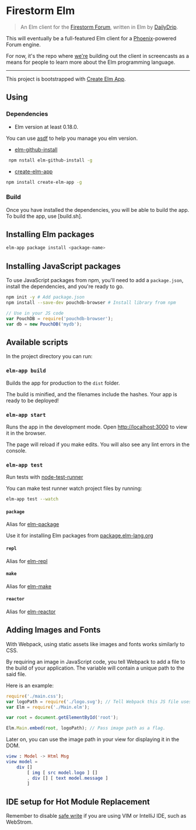 # Firestorm Elm
> An Elm client for the [Firestorm Forum](http://www.firestormforum.org),
> written in Elm by [DailyDrip](https://www.dailydrip.com).

This will eventually be a full-featured Elm client for a
[Phoenix](http://www.phoenixframework.org)-powered Forum engine.

For now, it's the repo where [we're](https://www.dailydrip.com) building out the
client in screencasts as a means for people to learn more about the Elm
programming language.

---

This project is bootstrapped with [Create Elm App](https://github.com/halfzebra/create-elm-app).

## Using

### Dependencies

- Elm version at least 0.18.0.

You can use [asdf](https://github.com/asdf-vm/asdf) to help you manage you elm version.

- [elm-github-install](https://github.com/gdotdesign/elm-github-install)

```sh
 npm nstall elm-github-install -g
```

- [create-elm-app](https://github.com/halfzebra/create-elm-app)

```sh
npm install create-elm-app -g
```

### Build

Once you have installed the dependencies, you will be able to build the app. To build the app, use [build.sh].


## Installing Elm packages

```sh
elm-app package install <package-name>
```

## Installing JavaScript packages

To use JavaScript packages from npm, you'll need to add a `package.json`, install the dependencies, and you're ready to go.

```sh
npm init -y # Add package.json
npm install --save-dev pouchdb-browser # Install library from npm
```

```js
// Use in your JS code
var PouchDB = require('pouchdb-browser');
var db = new PouchDB('mydb');
```

## Available scripts
In the project directory you can run:
### `elm-app build`
Builds the app for production to the `dist` folder.

The build is minified, and the filenames include the hashes.
Your app is ready to be deployed!

### `elm-app start`
Runs the app in the development mode.
Open [http://localhost:3000](http://localhost:3000) to view it in the browser.

The page will reload if you make edits.
You will also see any lint errors in the console.

### `elm-app test`
Run tests with [node-test-runner](https://github.com/rtfeldman/node-test-runner/tree/master)

You can make test runner watch project files by running:
```sh
elm-app test --watch
```

#### `package`
Alias for [elm-package](http://guide.elm-lang.org/get_started.html#elm-package)

Use it for installing Elm packages from [package.elm-lang.org](http://package.elm-lang.org/)

#### `repl`
Alias for [elm-repl](http://guide.elm-lang.org/get_started.html#elm-repl)

#### `make`
Alias for  [elm-make](http://guide.elm-lang.org/get_started.html#elm-make)

#### `reactor`
Alias for  [elm-reactor](http://guide.elm-lang.org/get_started.html#elm-reactor)

## Adding Images and Fonts

With Webpack, using static assets like images and fonts works similarly to CSS.

By requiring an image in JavaScript code, you tell Webpack to add a file to the build of your application. The variable will contain a unique path to the said file.

Here is an example:

```js
require('./main.css');
var logoPath = require('./logo.svg'); // Tell Webpack this JS file uses this image
var Elm = require('./Main.elm');

var root = document.getElementById('root');

Elm.Main.embed(root, logoPath); // Pass image path as a flag.
```
Later on, you can use the image path in your view for displaying it in the DOM.

```elm
view : Model -> Html Msg
view model =
    div []
        [ img [ src model.logo ] []
        , div [] [ text model.message ]
        ]
```


## IDE setup for Hot Module Replacement
Remember to disable [safe write](https://webpack.github.io/docs/webpack-dev-server.html#working-with-editors-ides-supporting-safe-write) if you are using VIM or IntelliJ IDE, such as WebStrom.
